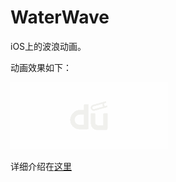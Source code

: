 # WaterWave
iOS上的波浪动画。  
  
动画效果如下：  

![image](./example.gif)  
    
详细介绍在[这里](http://summertreee.github.io/blog/2016/08/07/dong-hua-huang-jin-da-dang-cadisplaylink-and-cashapelayer/)

